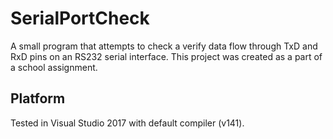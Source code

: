 # SerialPortCheck

A small program that attempts to check a verify data flow through TxD and RxD pins on an RS232 serial interface.
This project was created as a part of a school assignment.

## Platform
Tested in Visual Studio 2017 with default compiler (v141).
